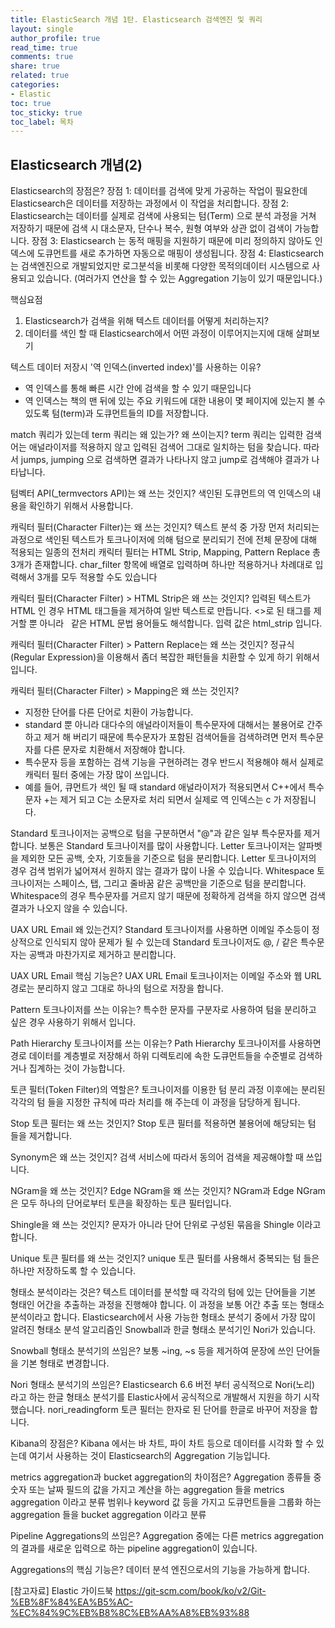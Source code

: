 ```yaml
---
title: ElasticSearch 개념 1탄. Elasticsearch 검색엔진 및 쿼리
layout: single
author_profile: true
read_time: true
comments: true
share: true
related: true
categories:
- Elastic
toc: true
toc_sticky: true
toc_label: 목차
---
```



## Elasticsearch 개념(2)

Elasticsearch의 장점은?
장점 1:  데이터를 검색에 맞게 가공하는 작업이 필요한데 Elasticsearch은 데이터를 저장하는 과정에서 이 작업을 처리합니다.
장점 2: Elasticsearch는 데이터를 실제로 검색에 사용되는 텀(Term) 으로 분석 과정을 거쳐 저장하기 때문에 검색 시 대소문자, 단수나 복수, 원형 여부와 상관 없이 검색이 가능합니다.
장점 3: Elasticsearch 는 동적 매핑을 지원하기 때문에 미리 정의하지 않아도 인덱스에 도큐먼트를 새로 추가하면 자동으로 매핑이 생성됩니다. 
장점 4: Elasticsearch 는 검색엔진으로 개발되었지만 로그분석을 비롯해 다양한 목적의데이터 시스템으로 사용되고 있습니다. (여러가지 연산을 할 수 있는 Aggregation 기능이 있기 때문입니다.)

핵심요점
1) Elasticsearch가 검색을 위해 텍스트 데이터를 어떻게 처리하는지?
2) 데이터를 색인 할 때 Elasticsearch에서 어떤 과정이 이루어지는지에 대해 살펴보기

텍스트 데이터 저장시 '역 인덱스(inverted index)'를 사용하는 이유?
- 역 인덱스를 통해 빠른 시간 안에 검색을 할 수 있기 때문입니다
- 역 인덱스는 책의 맨 뒤에 있는 주요 키워드에 대한 내용이 몇 페이지에 있는지 볼 수 있도록 텀(term)과 도큐먼트들의 ID를 저장합니다.

match 쿼리가 있는데 term 쿼리는 왜 있는가? 왜 쓰이는지?
term 쿼리는 입력한 검색어는 애널라이저를 적용하지 않고 입력된 검색어 그대로 일치하는 텀을 찾습니다. 
따라서 jumps, jumping 으로 검색하면 결과가 나타나지 않고 jump로 검색해야 결과가 나타납니다.

텀벡터 API(_termvectors API)는 왜 쓰는 것인지?
색인된 도큐먼트의 역 인덱스의 내용을 확인하기 위해서 사용합니다.

캐릭터 필터(Character Filter)는 왜 쓰는 것인지?
텍스트 분석 중 가장 먼저 처리되는 과정으로 색인된 텍스트가 토크나이저에 의해 텀으로 분리되기 전에 전체 문장에 대해 적용되는 일종의 전처리
캐릭터 필터는 HTML Strip, Mapping, Pattern Replace 총 3개가 존재합니다. 
char_filter 항목에 배열로 입력하며 하나만 적용하거나 차례대로 입력해서 3개를 모두 적용할 수도 있습니다

캐릭터 필터(Character Filter) > HTML Strip은 왜 쓰는 것인지?
입력된 텍스트가 HTML 인 경우 HTML 태그들을 제거하여 일반 텍스트로 만듭니다.
<>로 된 태그를 제거할 뿐 아니라 &nbsp; 같은 HTML 문법 용어들도 해석합니다.
입력 값은 html_strip 입니다.

캐릭터 필터(Character Filter) > Pattern Replace는 왜 쓰는 것인지?
정규식(Regular Expression)을 이용해서 좀더 복잡한 패턴들을 치환할 수 있게 하기 위해서 입니다.

캐릭터 필터(Character Filter) > Mapping은 왜 쓰는 것인지?
- 지정한 단어를 다른 단어로 치환이 가능합니다. 
- standard 뿐 아니라 대다수의 애널라이저들이 특수문자에 대해서는 불용어로 간주하고 제거 해 버리기 때문에 
특수문자가 포함된 검색어들을 검색하려면 먼저 특수문자를 다른 문자로 치환해서 저장해야 합니다.
- 특수문자 등을 포함하는 검색 기능을 구현하려는 경우 반드시 적용해야 해서 실제로 캐릭터 필터 중에는 가장 많이 쓰입니다. 
- 예를 들어, 큐먼트가 색인 될 때 standard 애널라이저가 적용되면서 C++에서 특수문자 +는 제거 되고 C는 소문자로 처리 되면서 실제로 역 인덱스는 c 가 저장됩니다.


Standard 토크나이저는 공백으로 텀을 구분하면서 "@"과 같은 일부 특수문자를 제거합니다.
보통은 Standard 토크나이저를 많이 사용합니다.
Letter 토크나이저는 알파벳을 제외한 모든 공백, 숫자, 기호들을 기준으로 텀을 분리합니다.
Letter 토크나이저의 경우 검색 범위가 넓어져서 원하지 않는 결과가 많이 나올 수 있습니다.
Whitespace 토크나이저는 스페이스, 탭, 그리고 줄바꿈 같은 공백만을 기준으로 텀을 분리합니다. 
Whitespace의 경우 특수문자를 거르지 않기 때문에 정확하게 검색을 하지 않으면 검색 결과가 나오지 않을 수 있습니다.

UAX URL Email 왜 있는건지?
Standard 토크나이저를 사용하면 이메일 주소등이 정상적으로 인식되지 않아 문제가 될 수 있는데
Standard 토크나이저도 @, / 같은 특수문자는 공백과 마찬가지로 제거하고 분리합니다. 

UAX URL Email 핵심 기능은?
UAX URL Email 토크나이저는 이메일 주소와 웹 URL 경로는 분리하지 않고 그대로 하나의 텀으로 저장을 합니다.

Pattern 토크나이저를 쓰는 이유는?
특수한 문자를 구분자로 사용하여 텀을 분리하고 싶은 경우 사용하기 위해서 입니다.

Path Hierarchy 토크나이저를 쓰는 이유는?
Path Hierarchy 토크나이저를 사용하면 경로 데이터를 계층별로 저장해서 
하위 디렉토리에 속한 도큐먼트들을 수준별로 검색하거나 집계하는 것이 가능합니다.

토큰 필터(Token Filter)의 역할은?
토크나이저를 이용한 텀 분리 과정 이후에는 분리된 각각의 텀 들을 지정한 규칙에 따라 처리를 해 주는데 이 과정을 담당하게 됩니다.

Stop 토큰 필터는 왜 쓰는 것인지?
Stop 토큰 필터를 적용하면 불용어에 해당되는 텀 들을 제거합니다.

Synonym은 왜 쓰는 것인지?
검색 서비스에 따라서 동의어 검색을 제공해야할 때 쓰입니다.

NGram을 왜 쓰는 것인지?
Edge NGram을 왜 쓰는 것인지?
NGram과 Edge NGram은 모두 하나의 단어로부터 토큰을 확장하는 토큰 필터입니다.

Shingle을 왜 쓰는 것인지?
문자가 아니라 단어 단위로 구성된 묶음을 Shingle 이라고 합니다.

Unique 토큰 필터를 왜 쓰는 것인지?
unique 토큰 필터를 사용해서 중복되는 텀 들은 하나만 저장하도록 할 수 있습니다. 

형태소 분석이라는 것은?
텍스트 데이터를 분석할 때 각각의 텀에 있는 단어들을 기본 형태인 어간을 추출하는 과정을 진행해야 합니다. 이 과정을 보통 어간 추출 또는 형태소 분석이라고 합니다.
Elasticsearch에서 사용 가능한 형태소 분석기 중에서 가장 많이 알려진 형태소 분석 알고리즘인 Snowball과 한글 형태소 분석기인 Nori가 있습니다.

Snowball 형태소 분석기의 쓰임은?
보통 ~ing, ~s 등을 제거하여 문장에 쓰인 단어들을 기본 형태로 변경합니다. 

Nori 형태소 분석기의 쓰임은?
Elasticsearch 6.6 버전 부터 공식적으로 Nori(노리) 라고 하는 한글 형태소 분석기를 Elastic사에서 공식적으로 개발해서 지원을 하기 시작했습니다.
nori_readingform 토큰 필터는 한자로 된 단어를 한글로 바꾸어 저장을 합니다.

Kibana의 장점은?
Kibana 에서는 바 차트, 파이 차트 등으로 데이터를 시각화 할 수 있는데 여기서 사용하는 것이 Elasticsearch의 Aggregation 기능입니다.

metrics aggregation과 bucket aggregation의 차이점은?
Aggregation 종류들 중 숫자 또는 날짜 필드의 값을 가지고 계산을 하는 aggregation 들을 metrics aggregation 이라고 분류
범위나 keyword 값 등을 가지고 도큐먼트들을 그룹화 하는 aggregation 들을 bucket aggregation 이라고 분류

Pipeline Aggregations의 쓰임은?
Aggregation 중에는 다른 metrics aggregation의 결과를 새로운 입력으로 하는 pipeline aggregation이 있습니다. 

Aggregations의 핵심 기능은?
데이터 분석 엔진으로서의 기능을 가능하게 합니다.


[참고자료] 
Elastic 가이드북
https://git-scm.com/book/ko/v2/Git-%EB%8F%84%EA%B5%AC-%EC%84%9C%EB%B8%8C%EB%AA%A8%EB%93%88










